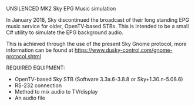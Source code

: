 UNSILENCED MK2 
Sky EPG Music simulation 

In January 2018, Sky discontinued the broadcast of their long standing EPG music service for older, OpenTV-based STBs.
This is intended to be a small C# utility to simulate the EPG background audio.

This is achieved through the use of the present Sky Gnome protocol, more information can be found at https://www.dusky-control.com/gnome-protocol.shtml

REQUIRED EQUIPMENT:
- OpenTV-based Sky STB (Software 3.3a.6-3.8.8 or Sky+1.30.n-5.08.6)
- RS-232 connection
- Method to mix audio to TV/display
- An audio file
